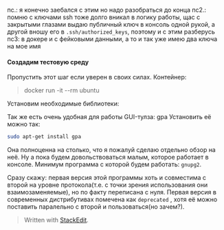 
пс.: я конечно заебался с этим но надо разобраться до конца
пс2.: помню с ключами ssh тоже долго вникал в логику работы, щас с закрытыми глазами выдаю публичный ключ в консоль одной рукой, а другой вношу его в `.ssh/authorized_keys`, поэтому и с этим разберусь
пс3: в докере и с фейковыми данными, а то и так уже имею два ключа на мое имя

#### Создадим тестовую среду
Пропустить этот шаг если уверен в своих силах.
Контейнер:
> docker run -it --rm ubuntu

Установим необходимые библиотеки:

Так же есть очень удобная для работы GUI-тулза: gpa
Установить её можно так:
```bash
sudo apt-get install gpa
```
Она полноценна на столько, что я пожалуй сделаю отдельно обзор на неё. Ну а пока будем довольствоваться малым, которое работает в консоле. Минимум программа с которой будем работать: `gnupg2`.

Сразу скажу: первая версия этой программы хоть и совместима с второй на уровне протокола(т.е. с точки зрения использования они взаимозаменяемые), но по факту переписана с нуля. Первая версия в современных дистрибутивах помечена как `deprecated` , хотя её можно поставить паралельно с второй и пользоваться(но зачем?). 


> Written with [StackEdit](https://stackedit.io/).
<!--stackedit_data:
eyJoaXN0b3J5IjpbLTI1NDY2MTE4MywxMTM0MTM3ODUzLDIxMT
E2OTEyNzAsLTY5MzEyMTE4NCwxMDMxNjMxMTkwXX0=
-->
